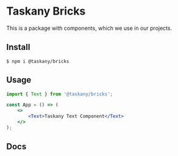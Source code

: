# Taskany Bricks

This is a package with components, which we use in our projects.

## Install

```shell
$ npm i @taskany/bricks
```

## Usage

```jsx
import { Text } from '@taskany/bricks';

const App = () => (
    <>
        <Text>Taskany Text Component</Text>
    </>
);
```

## Docs
